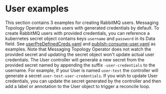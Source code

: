 # User examples

This section contains 3 examples for creating RabbitMQ users.
Messaging Topology Operator creates users with generated credentials by default. To create RabbitMQ users with provided credentials, you can reference a kubernetes secret object contains keys `username` and `password` in its Data field.
See [userPreDefinedCreds.yaml](./userPreDefinedCreds.yaml) and [publish-consume-user.yaml](./publish-consume-user.yaml) as examples.
Note that Messaging Topology Operator does not watch the provided secret and updating the secret object won't update actual user credentials.
The User controller will generate a new secret from the provided secret named by appending the suffix `-user-credentials` to the username. For example, if your User is named `user-test` the controller will generate a secret `user-test-user-credentials`.
If you wish to update User credentials, you can update the secret generated by the controller and then add a label or annotation to the User object to trigger a reconcile loop.
